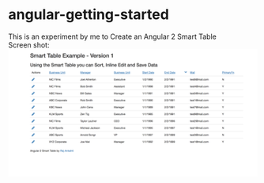 # angular-getting-started
This is an experiment by me to Create an Angular 2 Smart Table 
<br> Screen shot: 
![Alt text](https://github.com/nankathi/ng2SmartTableByRaj/blob/master/ng2SmartTable.png)
